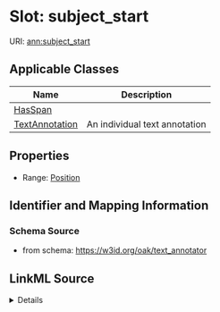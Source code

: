 # Slot: subject_start

URI: [ann:subject_start](https://w3id.org/linkml/text_annotator/subject_start)



<!-- no inheritance hierarchy -->




## Applicable Classes

| Name | Description |
| --- | --- |
[HasSpan](HasSpan.md) | 
[TextAnnotation](TextAnnotation.md) | An individual text annotation






## Properties

* Range: [Position](Position.md)







## Identifier and Mapping Information







### Schema Source


* from schema: https://w3id.org/oak/text_annotator




## LinkML Source

<details>
```yaml
name: subject_start
from_schema: https://w3id.org/oak/text_annotator
exact_mappings:
- bpa:from
rank: 1000
alias: subject_start
owner: HasSpan
domain_of:
- HasSpan
range: Position

```
</details>